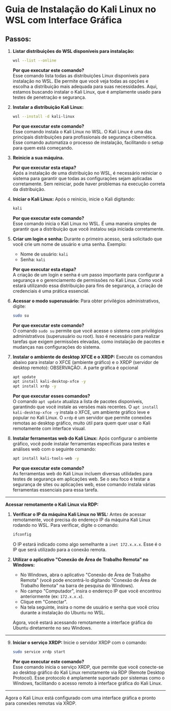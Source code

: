 # Guia de Instalação do Kali Linux no WSL com Interface Gráfica

## Passos:

1. **Listar distribuições do WSL disponíveis para instalação:**
   ```bash
   wsl --list --online
   ```

   **Por que executar este comando?**  
   Esse comando lista todas as distribuições Linux disponíveis para instalação no WSL. Ele permite que você veja todas as opções e escolha a distribuição mais adequada para suas necessidades. Aqui, estamos buscando instalar o Kali Linux, que é amplamente usado para testes de penetração e segurança.

2. **Instalar a distribuição Kali Linux:**
   ```bash
   wsl --install -d kali-linux
   ```

   **Por que executar este comando?**  
   Esse comando instala o Kali Linux no WSL. O Kali Linux é uma das principais distribuições para profissionais de segurança cibernética. Esse comando automatiza o processo de instalação, facilitando o setup para quem está começando.

3. **Reinicie a sua máquina.**

   **Por que executar esta etapa?**  
   Após a instalação de uma distribuição no WSL, é necessário reiniciar o sistema para garantir que todas as configurações sejam aplicadas corretamente. Sem reiniciar, pode haver problemas na execução correta da distribuição.

4. **Iniciar o Kali Linux:**
   Após o reinício, inicie o Kali digitando:
   ```bash
   kali
   ```

   **Por que executar este comando?**  
   Esse comando inicia o Kali Linux no WSL. É uma maneira simples de garantir que a distribuição que você instalou seja iniciada corretamente.

5. **Criar um login e senha:**
   Durante o primeiro acesso, será solicitado que você crie um nome de usuário e uma senha. Exemplo:
   - Nome de usuário: `kali`
   - Senha: `kali`

   **Por que executar esta etapa?**  
   A criação de um login e senha é um passo importante para configurar a segurança e o gerenciamento de permissões no Kali Linux. Como você estará utilizando essa distribuição para fins de segurança, a criação de credenciais é uma prática essencial.

6. **Acessar o modo superusuário:**
   Para obter privilégios administrativos, digite:
   ```bash
   sudo su
   ```

   **Por que executar este comando?**  
   O comando `sudo su` permite que você acesse o sistema com privilégios administrativos (superusuário ou root). Isso é necessário para realizar tarefas que exigem permissões elevadas, como instalação de pacotes e mudanças nas configurações do sistema.

7. **Instalar o ambiente de desktop XFCE e o XRDP:**
   Execute os comandos abaixo para instalar o XFCE (ambiente gráfico) e o XRDP (servidor de desktop remoto):
   OBSERVAÇÃO:. A parte gráfica é opcional
   ```bash
   apt update
   apt install kali-desktop-xfce -y
   apt install xrdp -y
   ```

   **Por que executar esses comandos?**  
   O comando `apt update` atualiza a lista de pacotes disponíveis, garantindo que você instale as versões mais recentes. O `apt install kali-desktop-xfce -y` instala o XFCE, um ambiente gráfico leve e popular no Kali Linux. O `xrdp` é um servidor que permite conexões remotas ao desktop gráfico, muito útil para quem quer usar o Kali remotamente com interface visual.

8. **Instalar ferramentas web do Kali Linux:**
   Após configurar o ambiente gráfico, você pode instalar ferramentas específicas para testes e análises web com o seguinte comando:
   ```bash
   apt install kali-tools-web -y
   ```

   **Por que executar este comando?**  
   As ferramentas web do Kali Linux incluem diversas utilidades para testes de segurança em aplicações web. Se o seu foco é testar a segurança de sites ou aplicações web, esse comando instala várias ferramentas essenciais para essa tarefa.

---

**Acessar remotamente o Kali Linux via RDP:**

1. **Verificar o IP da máquina Kali Linux no WSL:**
   Antes de acessar remotamente, você precisa do endereço IP da máquina Kali Linux rodando no WSL. Para verificar, digite o comando:
   ```bash
   ifconfig
   ```
   O IP estará indicado como algo semelhante a `inet 172.x.x.x`. Esse é o IP que será utilizado para a conexão remota.

2. **Utilizar o aplicativo "Conexão de Área de Trabalho Remota" no Windows:**
   - No Windows, abra o aplicativo "Conexão de Área de Trabalho Remota" (você pode encontrá-lo digitando "Conexão de Área de Trabalho Remota" na barra de pesquisa do Windows).
   - No campo "Computador", insira o endereço IP que você encontrou anteriormente (ex: `172.x.x.x`).
   - Clique em "Conectar".
   - Na tela seguinte, insira o nome de usuário e senha que você criou durante a instalação do Ubuntu no WSL.

   Agora, você estará acessando remotamente a interface gráfica do Ubuntu diretamente no seu Windows.

---

9. **Iniciar o serviço XRDP:**
   Inicie o servidor XRDP com o comando:
   ```bash
   sudo service xrdp start
   ```

   **Por que executar este comando?**  
   Esse comando inicia o serviço XRDP, que permite que você conecte-se ao desktop gráfico do Kali Linux remotamente via RDP (Remote Desktop Protocol). Esse protocolo é amplamente suportado por sistemas como o Windows, facilitando o acesso remoto à interface gráfica do Kali Linux.

---

Agora o Kali Linux está configurado com uma interface gráfica e pronto para conexões remotas via XRDP.
